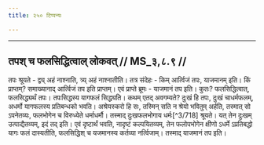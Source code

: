 ```yaml
---
title: २५० टिप्पन्यः

---
```


[^3/716]: E1 gibt idaṃ padottaraṃ sūtram in Klammern

[^3/717]: E2: 4,597; E4: 4,942; E6: 1,279

____________________________________________


## तपश् च फलसिद्धित्वाल् लोकवत् // MS_३,८.९ //

तपः श्रूयते - द्व्य् अहं नाश्नाति, त्र्य् अहं नाश्नातीति। तत्र संदेहः - किम् आर्त्विजं तपः, याजमानम् इति। किं प्राप्तम्? समाख्यानाद् आर्त्विजं तप इति प्राप्तम्। एवं प्राप्ते ब्रूमः - याजमानं तप इति। कुतः? फलसिद्धित्वात्, फलसिद्ध्यर्थं तपः। तपःसिद्धस्य यागफलं सिद्ध्यति। कथम् एतद् अवगम्यते? दुःखं हि तपः, दुःखं चाधर्मफलम्, अधर्मो यागफलस्य प्रतिबन्धको भवति। अश्रेयस्करो हि सः, तस्मिन् सति न श्रेयो भवितुम् अर्हति, तस्मात् सो ऽपनेतव्यः, फलभोगेन च विरुध्येते धर्माधर्मौ। तस्माद् दुःखफलभोगाय धर्मः[^3/718] श्रूयते। यत् तेन दुःखम् उत्पाद्यैतव्यम्, इदं तद् इति। एवं दृष्टार्थं भवति, नादृष्टं कल्पयितव्यम्, तेन फलोपभोगेन क्षीणो ऽधर्मे ऽप्रतिबद्धो यागः फलं दास्यतीति, फलसिद्धिश् च यजमानस्य कर्तव्या नर्त्विजाम्। तस्माद् याजमानं तप इति।
